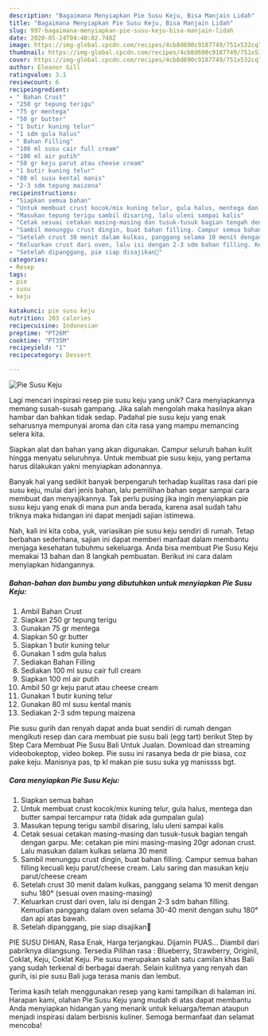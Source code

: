 ```yaml
---
description: "Bagaimana Menyiapkan Pie Susu Keju, Bisa Manjain Lidah"
title: "Bagaimana Menyiapkan Pie Susu Keju, Bisa Manjain Lidah"
slug: 997-bagaimana-menyiapkan-pie-susu-keju-bisa-manjain-lidah
date: 2020-05-24T04:40:02.748Z
image: https://img-global.cpcdn.com/recipes/4cb8d690c9187749/751x532cq70/pie-susu-keju-foto-resep-utama.jpg
thumbnail: https://img-global.cpcdn.com/recipes/4cb8d690c9187749/751x532cq70/pie-susu-keju-foto-resep-utama.jpg
cover: https://img-global.cpcdn.com/recipes/4cb8d690c9187749/751x532cq70/pie-susu-keju-foto-resep-utama.jpg
author: Eleanor Gill
ratingvalue: 3.1
reviewcount: 6
recipeingredient:
- " Bahan Crust"
- "250 gr tepung terigu"
- "75 gr mentega"
- "50 gr butter"
- "1 butir kuning telur"
- "1 sdm gula halus"
- " Bahan Filling"
- "100 ml susu cair full cream"
- "100 ml air putih"
- "50 gr keju parut atau cheese cream"
- "1 butir kuning telur"
- "80 ml susu kental manis"
- "2-3 sdm tepung maizena"
recipeinstructions:
- "Siapkan semua bahan"
- "Untuk membuat crust kocok/mix kuning telur, gula halus, mentega dan butter sampai tercampur rata (tidak ada gumpalan gula)"
- "Masukan tepung terigu sambil disaring, lalu uleni sampai kalis"
- "Cetak sesuai cetakan masing-masing dan tusuk-tusuk bagian tengah dengan garpu. Me: cetakan pie mini masing-masing 20gr adonan crust. Lalu masukan dalam kulkas selama 30 menit"
- "Sambil menunggu crust dingin, buat bahan filling. Campur semua bahan filling kecuali keju parut/cheese cream. Lalu saring dan masukan keju parut/cheese cream"
- "Setelah crust 30 menit dalam kulkas, panggang selama 10 menit dengan suhu 180° (sesuai oven masing-masing)"
- "Keluarkan crust dari oven, lalu isi dengan 2-3 sdm bahan filling. Kemudian panggang dalam oven selama 30-40 menit dengan suhu 180° dan api atas bawah."
- "Setelah dipanggang, pie siap disajikan🤗"
categories:
- Resep
tags:
- pie
- susu
- keju

katakunci: pie susu keju 
nutrition: 203 calories
recipecuisine: Indonesian
preptime: "PT26M"
cooktime: "PT35M"
recipeyield: "1"
recipecategory: Dessert

---
```



![Pie Susu Keju](https://img-global.cpcdn.com/recipes/4cb8d690c9187749/751x532cq70/pie-susu-keju-foto-resep-utama.jpg)

Lagi mencari inspirasi resep pie susu keju yang unik? Cara menyiapkannya memang susah-susah gampang. Jika salah mengolah maka hasilnya akan hambar dan bahkan tidak sedap. Padahal pie susu keju yang enak seharusnya mempunyai aroma dan cita rasa yang mampu memancing selera kita.

Siapkan alat dan bahan yang akan digunakan. Campur seluruh bahan kulit hingga menyatu seluruhnya. Untuk membuat pie susu keju, yang pertama harus dilakukan yakni menyiapkan adonannya.

Banyak hal yang sedikit banyak berpengaruh terhadap kualitas rasa dari pie susu keju, mulai dari jenis bahan, lalu pemilihan bahan segar sampai cara membuat dan menyajikannya. Tak perlu pusing jika ingin menyiapkan pie susu keju yang enak di mana pun anda berada, karena asal sudah tahu triknya maka hidangan ini dapat menjadi sajian istimewa.


Nah, kali ini kita coba, yuk, variasikan pie susu keju sendiri di rumah. Tetap berbahan sederhana, sajian ini dapat memberi manfaat dalam membantu menjaga kesehatan tubuhmu sekeluarga. Anda bisa membuat Pie Susu Keju memakai 13 bahan dan 8 langkah pembuatan. Berikut ini cara dalam menyiapkan hidangannya.

<!--inarticleads1-->

##### Bahan-bahan dan bumbu yang dibutuhkan untuk menyiapkan Pie Susu Keju:

1. Ambil  Bahan Crust
1. Siapkan 250 gr tepung terigu
1. Gunakan 75 gr mentega
1. Siapkan 50 gr butter
1. Siapkan 1 butir kuning telur
1. Gunakan 1 sdm gula halus
1. Sediakan  Bahan Filling
1. Sediakan 100 ml susu cair full cream
1. Siapkan 100 ml air putih
1. Ambil 50 gr keju parut atau cheese cream
1. Gunakan 1 butir kuning telur
1. Gunakan 80 ml susu kental manis
1. Sediakan 2-3 sdm tepung maizena


Pie susu gurih dan renyah dapat anda buat sendiri di rumah dengan mengikuti resep dan cara membuat pie susu bali (egg tart) berikut Step by Step Cara Membuat Pie Susu Bali Untuk Jualan. Download dan streaming videobokeptop, video bokep. Pie susu ini rasanya beda dr pie biasa, coz pake keju. Manisnya pas, tp kl makan pie susu suka yg manissss bgt. 

<!--inarticleads2-->

##### Cara menyiapkan Pie Susu Keju:

1. Siapkan semua bahan
1. Untuk membuat crust kocok/mix kuning telur, gula halus, mentega dan butter sampai tercampur rata (tidak ada gumpalan gula)
1. Masukan tepung terigu sambil disaring, lalu uleni sampai kalis
1. Cetak sesuai cetakan masing-masing dan tusuk-tusuk bagian tengah dengan garpu. Me: cetakan pie mini masing-masing 20gr adonan crust. Lalu masukan dalam kulkas selama 30 menit
1. Sambil menunggu crust dingin, buat bahan filling. Campur semua bahan filling kecuali keju parut/cheese cream. Lalu saring dan masukan keju parut/cheese cream
1. Setelah crust 30 menit dalam kulkas, panggang selama 10 menit dengan suhu 180° (sesuai oven masing-masing)
1. Keluarkan crust dari oven, lalu isi dengan 2-3 sdm bahan filling. Kemudian panggang dalam oven selama 30-40 menit dengan suhu 180° dan api atas bawah.
1. Setelah dipanggang, pie siap disajikan🤗


PIE SUSU DHIAN, Rasa Enak, Harga terjangkau. Dijamin PUAS… Diambil dari pabriknya dilangsung. Tersedia Pilihan rasa : Blueberry, Strawberry, Originil, Coklat, Keju, Coklat Keju. Pie susu merupakan salah satu camilan khas Bali yang sudah terkenal di berbagai daerah. Selain kulitnya yang renyah dan gurih, isi pie susu Bali juga terasa manis dan lembut. 

Terima kasih telah menggunakan resep yang kami tampilkan di halaman ini. Harapan kami, olahan Pie Susu Keju yang mudah di atas dapat membantu Anda menyiapkan hidangan yang menarik untuk keluarga/teman ataupun menjadi inspirasi dalam berbisnis kuliner. Semoga bermanfaat dan selamat mencoba!
